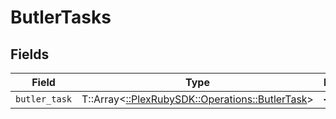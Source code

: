 # ButlerTasks


## Fields

| Field                                                                                    | Type                                                                                     | Required                                                                                 | Description                                                                              |
| ---------------------------------------------------------------------------------------- | ---------------------------------------------------------------------------------------- | ---------------------------------------------------------------------------------------- | ---------------------------------------------------------------------------------------- |
| `butler_task`                                                                            | T::Array<[::PlexRubySDK::Operations::ButlerTask](../../models/operations/butlertask.md)> | :heavy_minus_sign:                                                                       | N/A                                                                                      |